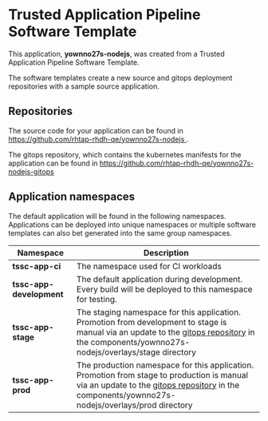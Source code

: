 # Trusted Application Pipeline Software Template

This application, **yownno27s-nodejs**, was created from a Trusted Application Pipeline Software Template.

The software templates create a new source and gitops deployment repositories with a sample source application. 

## Repositories

The source code for your application can be found in [https://github.com/rhtap-rhdh-qe/yownno27s-nodejs ](https://github.com/rhtap-rhdh-qe/yownno27s-nodejs ).
 
The gitops repository, which contains the kubernetes manifests for the application can be found in 
[https://github.com/rhtap-rhdh-qe/yownno27s-nodejs-gitops ](https://github.com/rhtap-rhdh-qe/yownno27s-nodejs-gitops ) 

## Application namespaces 

The default application will be found in the following namespaces. Applications can be deployed into unique namespaces or multiple software templates can also bet generated into the same group namespaces.  

|  Namespace   |  Description   |  
| -------- | -------- |
| **tssc-app-ci** | The namespace used for CI workloads |
| **tssc-app-development** | The default application during development. Every build will be deployed to this namespace for testing. |
| **tssc-app-stage** | The staging namespace for this application. Promotion from development to stage is manual via an update to the [gitops repository](https://github.com/rhtap-rhdh-qe/yownno27s-nodejs-gitops ) in the components/yownno27s-nodejs/overlays/stage directory |
| **tssc-app-prod** | The production namespace for this application. Promotion from stage to production is manual via an update to the [gitops repository](https://github.com/rhtap-rhdh-qe/yownno27s-nodejs-gitops ) in the components/yownno27s-nodejs/overlays/prod directory |